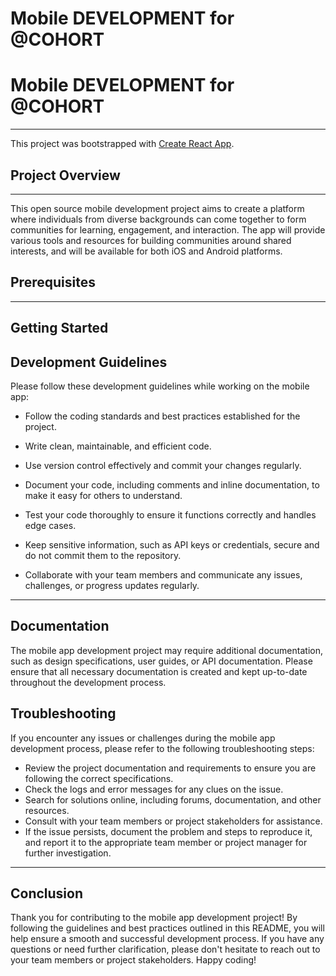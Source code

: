 # Mobile DEVELOPMENT for @COHORT 

# Mobile DEVELOPMENT for @COHORT 
------------------------------------------------------------------
This project was bootstrapped with [Create React App](https://github.com/facebook/create-react-app).

## Project Overview
------------------------------------------------------------------
This open source mobile development project aims to create a platform where individuals from diverse backgrounds can come together to form communities for learning, engagement, and interaction. The app will provide various tools and resources for building communities around shared interests, and will be available for both iOS and Android platforms.

## Prerequisites
------------------------------------------------------------------

## Getting Started

## Development Guidelines
Please follow these development guidelines while working on the mobile app:

* Follow the coding standards and best practices established for the project.

* Write clean, maintainable, and efficient code.
* Use version control effectively and commit your changes regularly.
* Document your code, including comments and inline documentation, to make it easy for others to understand.
* Test your code thoroughly to ensure it functions correctly and handles edge cases.
* Keep sensitive information, such as API keys or credentials, secure and do not commit them to the repository.
* Collaborate with your team members and communicate any issues, challenges, or progress updates regularly.
------------------------------------------------------------------

## Documentation
The mobile app development project may require additional documentation, such as design specifications, user guides, or API documentation. Please ensure that all necessary documentation is created and kept up-to-date throughout the development process.

## Troubleshooting
If you encounter any issues or challenges during the mobile app development process, please refer to the following troubleshooting steps:

* Review the project documentation and requirements to ensure you are following the correct specifications.
* Check the logs and error messages for any clues on the issue.
* Search for solutions online, including forums, documentation, and other resources.
* Consult with your team members or project stakeholders for assistance.
* If the issue persists, document the problem and steps to reproduce it, and report it to the appropriate team member or project manager for further investigation.
------------------------------------------------------------------

## Conclusion
Thank you for contributing to the mobile app development project! By following the guidelines and best practices outlined in this README, you will help ensure a smooth and successful development process. If you have any questions or need further clarification, please don't hesitate to reach out to your team members or project stakeholders. Happy coding!
